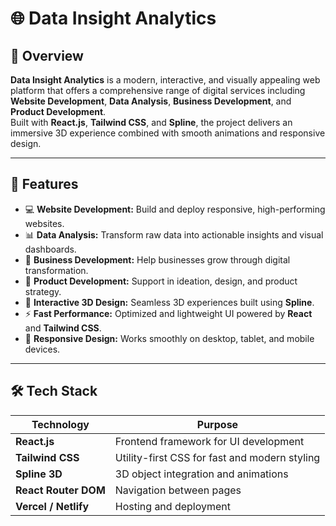 
# 🌐 Data Insight Analytics

## 🧠 Overview
**Data Insight Analytics** is a modern, interactive, and visually appealing web platform that offers a comprehensive range of digital services including **Website Development**, **Data Analysis**, **Business Development**, and **Product Development**.  
Built with **React.js**, **Tailwind CSS**, and **Spline**, the project delivers an immersive 3D experience combined with smooth animations and responsive design.

---

## 🚀 Features
- 💻 **Website Development:** Build and deploy responsive, high-performing websites.  
- 📊 **Data Analysis:** Transform raw data into actionable insights and visual dashboards.  
- 💼 **Business Development:** Help businesses grow through digital transformation.  
- 🧠 **Product Development:** Support in ideation, design, and product strategy.  
- 🎨 **Interactive 3D Design:** Seamless 3D experiences built using **Spline**.  
- ⚡ **Fast Performance:** Optimized and lightweight UI powered by **React** and **Tailwind CSS**.  
- 📱 **Responsive Design:** Works smoothly on desktop, tablet, and mobile devices.  

---

## 🛠️ Tech Stack

| Technology | Purpose |
|-------------|----------|
| **React.js** | Frontend framework for UI development |
| **Tailwind CSS** | Utility-first CSS for fast and modern styling |
| **Spline 3D** | 3D object integration and animations |
| **React Router DOM** | Navigation between pages |
| **Vercel / Netlify** | Hosting and deployment |

